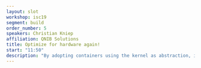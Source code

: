 ```yaml
---
layout: slot
workshop: isc19
segment: build
order_number: 5
speakers: Christian Kniep
affiliation: QNIB Solutions
title: Optimize for hardware again!
start: "11:50"
description: "By adopting containers using the kernel as abstraction, images need to be compatible with all target systems. HW optimization - key to performance are hard to come by. This talk will explain how to craft Dockerfiles and build processes to allow for that again."
---
```

